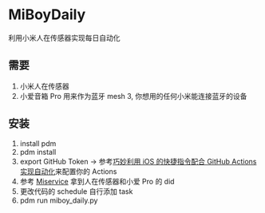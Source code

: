 # MiBoyDaily
利用小米人在传感器实现每日自动化

## 需要

1. 小米人在传感器
2. 小爱音箱 Pro 用来作为蓝牙 mesh
3, 你想用的任何小米能连接蓝牙的设备

## 安装

1. install pdm
2. pdm install
3. export GitHub Token -> 参考[巧妙利用 iOS 的快捷指令配合 GitHub Actions 实现自动化](https://github.com/yihong0618/gitblog/issues/198)来配置你的 Actions
4. 参考 [Miservice](https://github.com/yihong0618/MiService) 拿到人在传感器和小爱 Pro 的 did
5. 更改代码的 schedule 自行添加 task
6. pdm run miboy_daily.py


